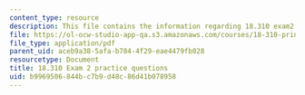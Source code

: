 ```yaml
---
content_type: resource
description: This file contains the information regarding 18.310 exam2 practice questions.
file: https://ol-ocw-studio-app-qa.s3.amazonaws.com/courses/18-310-principles-of-discrete-applied-mathematics-fall-2013/b9969506844bc7b9d48c86d41b078958_MIT18_310F13_PracExam2.pdf
file_type: application/pdf
parent_uid: aceb9a38-5afa-b784-4f29-eae4479fb028
resourcetype: Document
title: 18.310 Exam 2 practice questions
uid: b9969506-844b-c7b9-d48c-86d41b078958
---
```

